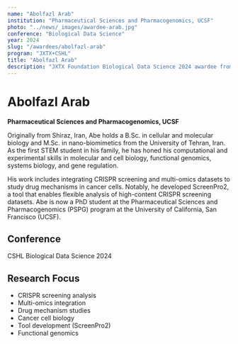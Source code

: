 ```yaml
---
name: "Abolfazl Arab"
institution: "Pharmaceutical Sciences and Pharmacogenomics, UCSF"
photo: "../news/_images/awardee-arab.jpg"
conference: "Biological Data Science"
year: 2024
slug: "/awardees/abolfazl-arab"
program: "JXTX+CSHL"
title: "Abolfazl Arab"
description: "JXTX Foundation Biological Data Science 2024 awardee from UCSF"
---
```


# Abolfazl Arab

**Pharmaceutical Sciences and Pharmacogenomics, UCSF**

Originally from Shiraz, Iran, Abe holds a B.Sc. in cellular and molecular biology and M.Sc. in nano-biomimetics from the University of Tehran, Iran. As the first STEM student in his family, he has honed his computational and experimental skills in molecular and cell biology, functional genomics, systems biology, and gene regulation.

His work includes integrating CRISPR screening and multi-omics datasets to study drug mechanisms in cancer cells. Notably, he developed ScreenPro2, a tool that enables flexible analysis of high-content CRISPR screening datasets. Abe is now a PhD student at the Pharmaceutical Sciences and Pharmacogenomics (PSPG) program at the University of California, San Francisco (UCSF).

## Conference
CSHL Biological Data Science 2024

## Research Focus
- CRISPR screening analysis
- Multi-omics integration
- Drug mechanism studies
- Cancer cell biology
- Tool development (ScreenPro2)
- Functional genomics